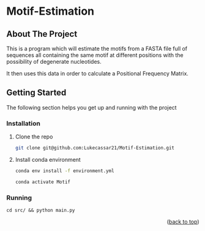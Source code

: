 # Motif-Estimation

<!-- ABOUT THE PROJECT -->
## About The Project

This is a program which will estimate the motifs from a FASTA file full of sequences all containing the same motif at different positions with the possibility of degenerate nucleotides.

It then uses this data in order to calculate a Positional Frequency Matrix.


<!-- GETTING STARTED -->
## Getting Started

The following section helps you get up and running with the project


### Installation


1. Clone the repo
   ```sh
   git clone git@github.com:Lukecassar21/Motif-Estimation.git
   ```
2. Install conda environment
   ```sh
   conda env install -f environment.yml
   
   conda activate Motif
   ```
### Running

```shell
cd src/ && python main.py
```

<p align="right">(<a href="#readme-top">back to top</a>)</p>



[//]: # (<!-- USAGE EXAMPLES -->)

[//]: # (## Usage)

[//]: # ()
[//]: # (Use this space to show useful examples of how a project can be used. Additional screenshots, code examples and demos work well in this space. You may also link to more resources.)

[//]: # ()
[//]: # (_For more examples, please refer to the [Documentation]&#40;https://example.com&#41;_)

[//]: # ()
[//]: # (<p align="right">&#40;<a href="#readme-top">back to top</a>&#41;</p>)


